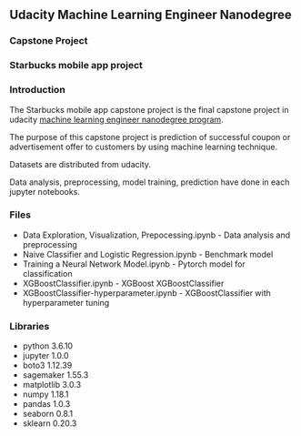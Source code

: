## Udacity Machine Learning Engineer Nanodegree

### Capstone Project

### Starbucks mobile app project

### Introduction
The Starbucks mobile app capstone project is the final capstone project in udacity [machine learning engineer nanodegree program](https://www.udacity.com/course/machine-learning-engineer-nanodegree--nd009t).

The purpose of this capstone project is prediction of successful coupon or advertisement offer to customers by using machine learning technique.

Datasets are distributed from udacity.

Data analysis, preprocessing, model training, prediction have done in each jupyter notebooks.

### Files
- Data Exploration, Visualization, Prepocessing.ipynb - Data analysis and preprocessing
- Naive Classifier and Logistic Regression.ipynb - Benchmark model
- Training a Neural Network Model.ipynb - Pytorch model for classification
- XGBoostClassifier.ipynb - XGBoost XGBoostClassifier
- XGBoostClassifier-hyperparameter.ipynb - XGBoostClassifier with hyperparameter tuning

### Libraries
- python 3.6.10
- jupyter 1.0.0
- boto3 1.12.39
- sagemaker 1.55.3
- matplotlib 3.0.3
- numpy 1.18.1
- pandas 1.0.3
- seaborn 0.8.1
- sklearn 0.20.3
